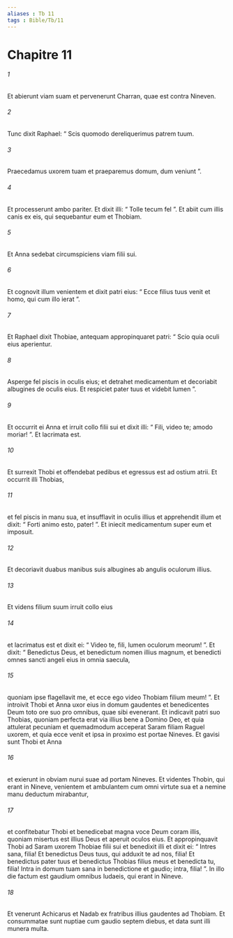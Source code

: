 ```yaml
---
aliases : Tb 11
tags : Bible/Tb/11
---
```


# Chapitre 11

###### 1
Et abierunt viam suam et pervenerunt Charran, quae est contra Nineven. 
###### 2
Tunc dixit Raphael: “ Scis quomodo dereliquerimus patrem tuum. 
###### 3
Praecedamus uxorem tuam et praeparemus domum, dum veniunt ”. 
###### 4
Et processerunt ambo pariter. Et dixit illi: “ Tolle tecum fel ”. Et abiit cum illis canis ex eis, qui sequebantur eum et Thobiam. 
###### 5
Et Anna sedebat circumspiciens viam filii sui. 
###### 6
Et cognovit illum venientem et dixit patri eius: “ Ecce filius tuus venit et homo, qui cum illo ierat ”. 
###### 7
Et Raphael dixit Thobiae, antequam appropinquaret patri: “ Scio quia oculi eius aperientur. 
###### 8
Asperge fel piscis in oculis eius; et detrahet medicamentum et decoriabit albugines de oculis eius. Et respiciet pater tuus et videbit lumen ”. 
###### 9
Et occurrit ei Anna et irruit collo filii sui et dixit illi: “ Fili, video te; amodo moriar! ”. Et lacrimata est. 
###### 10
Et surrexit Thobi et offendebat pedibus et egressus est ad ostium atrii. Et occurrit illi Thobias, 
###### 11
et fel piscis in manu sua, et insufflavit in oculis illius et apprehendit illum et dixit: “ Forti animo esto, pater! ”. Et iniecit medicamentum super eum et imposuit. 
###### 12
Et decoriavit duabus manibus suis albugines ab angulis oculorum illius. 
###### 13
Et videns filium suum irruit collo eius 
###### 14
et lacrimatus est et dixit ei: “ Video te, fili, lumen oculorum meorum! ”. Et dixit: “ Benedictus Deus, et benedictum nomen illius magnum, et benedicti omnes sancti angeli eius in omnia saecula, 
###### 15
quoniam ipse flagellavit me, et ecce ego video Thobiam filium meum! ”. Et introivit Thobi et Anna uxor eius in domum gaudentes et benedicentes Deum toto ore suo pro omnibus, quae sibi evenerant. Et indicavit patri suo Thobias, quoniam perfecta erat via illius bene a Domino Deo, et quia attulerat pecuniam et quemadmodum acceperat Saram filiam Raguel uxorem, et quia ecce venit et ipsa in proximo est portae Nineves. Et gavisi sunt Thobi et Anna 
###### 16
et exierunt in obviam nurui suae ad portam Nineves. Et videntes Thobin, qui erant in Nineve, venientem et ambulantem cum omni virtute sua et a nemine manu deductum mirabantur, 
###### 17
et confitebatur Thobi et benedicebat magna voce Deum coram illis, quoniam misertus est illius Deus et aperuit oculos eius. Et appropinquavit Thobi ad Saram uxorem Thobiae filii sui et benedixit illi et dixit ei: “ Intres sana, filia! Et benedictus Deus tuus, qui adduxit te ad nos, filia! Et benedictus pater tuus et benedictus Thobias filius meus et benedicta tu, filia! Intra in domum tuam sana in benedictione et gaudio; intra, filia! ”. In illo die factum est gaudium omnibus Iudaeis, qui erant in Nineve. 
###### 18
Et venerunt Achicarus et Nadab ex fratribus illius gaudentes ad Thobiam. Et consummatae sunt nuptiae cum gaudio septem diebus, et data sunt illi munera multa.
